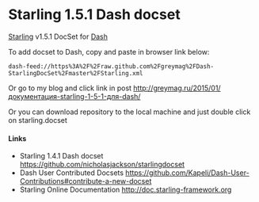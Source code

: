 # Starling 1.5.1 Dash docset

[Starling](http://gamua.com/starling/) v1.5.1 DocSet for [Dash](http://kapeli.com/dash)

To add docset to Dash, copy and paste in browser link below:

	dash-feed://https%3A%2F%2Fraw.github.com%2Fgreymag%2FDash-StarlingDocSet%2Fmaster%2FStarling.xml

Or go to my blog and click link in post 
http://greymag.ru/2015/01/документация-starling-1-5-1-для-dash/

Or you can download repository to the local machine and just double click on starling.docset 

#### Links
- Starling 1.4.1 Dash docset https://github.com/nicholasjackson/starlingdocset
- Dash User Contributed Docsets https://github.com/Kapeli/Dash-User-Contributions#contribute-a-new-docset
- Starling Online Documentation http://doc.starling-framework.org
